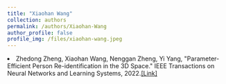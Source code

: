 ```yaml
---
title: "Xiaohan Wang"
collection: authors
permalink: /authors/Xiaohan-Wang
author_profile: false
profile_img: /files/xiaohan-wang.jpeg
---
```

 <li> Zhedong Zheng,  Xiaohan Wang,  Nenggan Zheng,  Yi Yang, &quot;Parameter-Efficient Person Re-identification in the 3D Space.&quot; IEEE Transactions on Neural Networks and Learning Systems, 2022.<a href='https://zdzheng.xyz/publication/Paramete2022'>[Link]</a> </li>